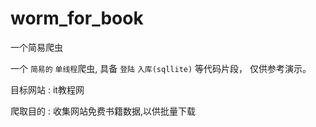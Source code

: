 # worm_for_book
一个简易爬虫

一个 `简易的` `单线程`爬虫, 具备 `登陆` `入库(sqllite)` 等代码片段， 仅供参考演示。

目标网站 : it教程网

爬取目的 : 收集网站免费书籍数据,以供批量下载
